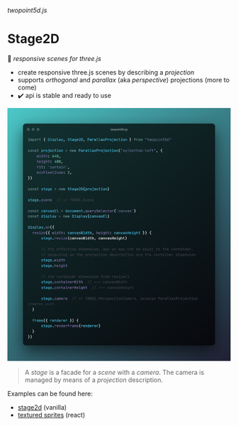 *twopoint5d.js*
# Stage2D

:rocket: _responsive scenes for three.js_

- create responsive three.js scenes by describing a _projection_
- supports _orthogonal_ and _parallax_ (aka _perspective_) projections (more to come)
- :heavy_check_mark: api is stable and ready to use


![Stage2D Cheatsheet](./stage2d/stage2d-cheatsheet.png)


> A *stage* is a facade for a *scene* with a *camera*. The camera is managed by means of a *projection* description.

Examples can be found here:
- [stage2d](../examples/vanilla/stage2d.html) (vanilla)
- [textured sprites](../examples/r3f/src/textured-sprites/textured-sprites.jsx) (react)
